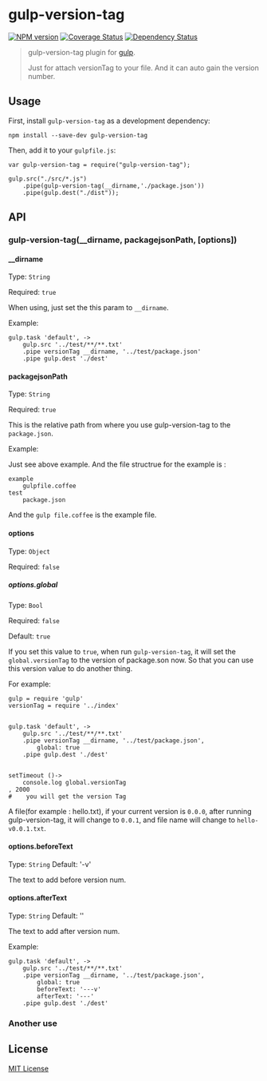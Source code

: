 
# gulp-version-tag
[![NPM version][npm-image]][npm-url] [![Coverage Status][coveralls-image]][coveralls-url] [![Dependency Status][depstat-image]][depstat-url]

> gulp-version-tag plugin for [gulp](https://github.com/wearefractal/gulp).
> 
> Just for attach versionTag to your file. And it can auto gain the version number.

## Usage

First, install `gulp-version-tag` as a development dependency:

```
npm install --save-dev gulp-version-tag
```

Then, add it to your `gulpfile.js`:

```
var gulp-version-tag = require("gulp-version-tag");

gulp.src("./src/*.js")
	.pipe(gulp-version-tag(__dirname,'./package.json'))
	.pipe(gulp.dest("./dist"));
```

## API

### gulp-version-tag(__dirname, packagejsonPath, [options])

#### __dirname
Type: `String` 

Required: `true`

When using, just set the this param to `__dirname`.

Example:

```
gulp.task 'default', ->
	gulp.src '../test/**/**.txt'
	.pipe versionTag __dirname, '../test/package.json'
	.pipe gulp.dest './dest'
```

#### packagejsonPath
Type: `String`  

Required: `true`

This is the relative path from where you use gulp-version-tag to the `package.json`.

Example:

Just see above example. And the file structrue for the example is :

```
example
    gulpfile.coffee
test
    package.json
```

And the `gulp file.coffee` is the example file.

#### options

Type: `Object`

Required: `false`

##### options.global

Type: `Bool`

Required: `false`

Default: `true`

If you set this value to `true`, when run `gulp-version-tag`, it will set the `global.versionTag` to the version of package.son now. So that you can use this version value to do another thing.

For example:

```
gulp = require 'gulp'
versionTag = require '../index'


gulp.task 'default', ->
	gulp.src '../test/**/**.txt'
	.pipe versionTag __dirname, '../test/package.json',
		global: true
	.pipe gulp.dest './dest'


setTimeout ()->
	console.log global.versionTag
, 2000
#    you will get the version Tag

```

A file(for example : hello.txt), if your current version is `0.0.0`, after running gulp-version-tag, it will change to `0.0.1`, 
and file name will change to `hello-v0.0.1.txt`.

#### options.beforeText

Type: `String`
Default: '-v'

The text to add before version num.

#### options.afterText

Type: `String`
Default: ''

The text to add after version num.

Example:

```
gulp.task 'default', ->
	gulp.src '../test/**/**.txt'
	.pipe versionTag __dirname, '../test/package.json',
		global: true
		beforeText: '---v'
		afterText: '---'
	.pipe gulp.dest './dest'
```

### Another use





## License

[MIT License](http://en.wikipedia.org/wiki/MIT_License)

[npm-url]: https://npmjs.org/package/gulp-version-tag
[npm-image]: https://badge.fury.io/js/gulp-version-tag.png

[travis-url]: http://travis-ci.org/soliury/gulp-version-tag
[travis-image]: https://secure.travis-ci.org/soliury/gulp-version-tag.png?branch=master

[coveralls-url]: https://coveralls.io/r/soliury/gulp-version-tag
[coveralls-image]: https://coveralls.io/repos/soliury/gulp-version-tag/badge.png

[depstat-url]: https://david-dm.org/soliury/gulp-version-tag
[depstat-image]: https://david-dm.org/soliury/gulp-version-tag.png
